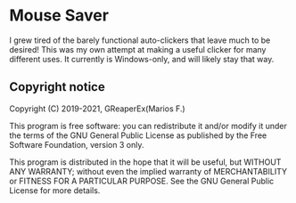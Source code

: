 # Mouse Saver

I grew tired of the barely functional auto-clickers that leave much to be desired! This was my own attempt at making a useful clicker for many different uses. It currently is Windows-only, and will likely stay that way.

## Copyright notice

Copyright (C) 2019-2021, GReaperEx(Marios F.)

This program is free software: you can redistribute it and/or modify
it under the terms of the GNU General Public License as published by
the Free Software Foundation, version 3 only.

This program is distributed in the hope that it will be useful,
but WITHOUT ANY WARRANTY; without even the implied warranty of
MERCHANTABILITY or FITNESS FOR A PARTICULAR PURPOSE.  See the
GNU General Public License for more details.
